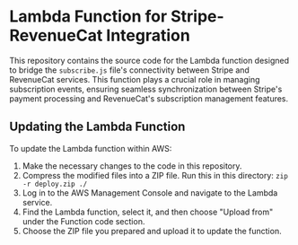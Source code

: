# Lambda Function for Stripe-RevenueCat Integration

This repository contains the source code for the Lambda function designed to bridge the `subscribe.js` file's connectivity between Stripe and RevenueCat services. This function plays a crucial role in managing subscription events, ensuring seamless synchronization between Stripe's payment processing and RevenueCat's subscription management features.

## Updating the Lambda Function

To update the Lambda function within AWS:

1. Make the necessary changes to the code in this repository.
2. Compress the modified files into a ZIP file. Run this in this directory: `zip -r deploy.zip ./`
3. Log in to the AWS Management Console and navigate to the Lambda service.
4. Find the Lambda function, select it, and then choose "Upload from" under the Function code section.
5. Choose the ZIP file you prepared and upload it to update the function.
